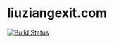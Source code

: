 # liuziangexit.com
[![Build Status](https://travis-ci.com/liuziangexit/liuziangexit.com.svg?token=8C8qTjw91p5x4nusArpJ&branch=master)](https://travis-ci.com/liuziangexit/liuziangexit.com)
<br>
